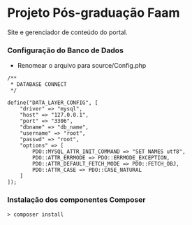 
# Projeto Pós-graduação Faam

Site e gerenciador de conteúdo do portal.

### Configuração do Banco de Dados
- Renomear o arquivo para source/Config.php
```
/**
 * DATABASE CONNECT
 */

define("DATA_LAYER_CONFIG", [
    "driver" => "mysql",
    "host" => "127.0.0.1",
    "port" => "3306",
    "dbname" => "db_name",
    "username" => "root",
    "passwd" => "root",
    "options" => [
        PDO::MYSQL_ATTR_INIT_COMMAND => "SET NAMES utf8",
        PDO::ATTR_ERRMODE => PDO::ERRMODE_EXCEPTION,
        PDO::ATTR_DEFAULT_FETCH_MODE => PDO::FETCH_OBJ,
        PDO::ATTR_CASE => PDO::CASE_NATURAL
    ]
]);
```
### Instalação dos componentes Composer
```
> composer install
```


